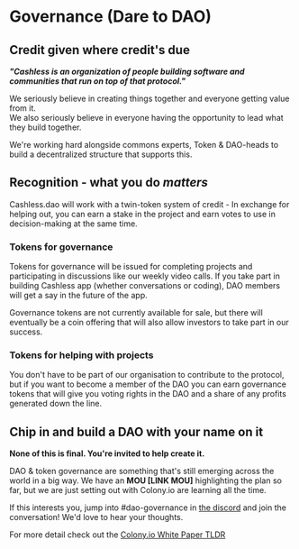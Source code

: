 # Governance \(Dare to DAO\)

## Credit given where credit's due

_**"Cashless is an organization of people building software and communities that run on top of that protocol."**_

We seriously believe in creating things together and everyone getting value from it.  
We also seriously believe in everyone having the opportunity to lead what they build together.

We're working hard alongside commons experts, Token & DAO-heads to build a decentralized structure that supports this.

## Recognition - what you do _matters_

Cashless.dao will work with a twin-token system of credit - In exchange for helping out, you can earn a stake in the project and earn votes to use in decision-making at the same time.

### Tokens for governance

Tokens for governance will be issued for completing projects and participating in discussions like our weekly video calls. If you take part in building Cashless app \(whether conversations or coding\), DAO members will get a say in the future of the app.

Governance tokens are not currently available for sale, but there will eventually be a coin offering that will also allow investors to take part in our success.

### Tokens for helping with projects

You don't have to be part of our organisation to contribute to the protocol, but if you want to become a member of the DAO you can earn governance tokens that will give you voting rights in the DAO and a share of any profits generated down the line.

## Chip in and build a DAO with your name on it

**None of this is final. You're invited to help create it.**

DAO & token governance are something that's still emerging across the world in a big way. We have an **MOU \[LINK MOU\]** highlighting the plan so far, but we are just setting out with Colony.io are learning all the time.

If this interests you, jump into \#dao-governance in [the discord](https://discord.gg/EfSwMEXmtg) and join the conversation! We'd love to hear your thoughts.

For more detail check out the [Colony.io White Paper TLDR](https://colony.io/dev/docs/colonynetwork/whitepaper-tldr-colony)

